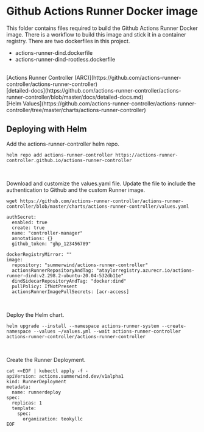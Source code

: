 # Github Actions Runner Docker image
This folder contains files required to build the Github Actions Runner Docker image.  There is a workflow to build this image and stick it in a container registry.  There are two dockerfiles in this project.<br>
* actions-runner-dind.dockerfile
* actions-runner-dind-rootless.dockerfile

<br>
[Actions Runner Controller (ARC)](https://github.com/actions-runner-controller/actions-runner-controller)<br>
[detailed-docs](https://github.com/actions-runner-controller/actions-runner-controller/blob/master/docs/detailed-docs.md)<br>
[Helm Values](https://github.com/actions-runner-controller/actions-runner-controller/tree/master/charts/actions-runner-controller)<br>


## Deploying with Helm
Add the actions-runner-controller helm repo.<br>
```
helm repo add actions-runner-controller https://actions-runner-controller.github.io/actions-runner-controller
```
<br>

Download and customize the values.yaml file.  Update the file to include the authentication to Github and the custom Runner image.<br>
```
wget https://github.com/actions-runner-controller/actions-runner-controller/blob/master/charts/actions-runner-controller/values.yaml

authSecret:
  enabled: true
  create: true
  name: "controller-manager"
  annotations: {}
  github_token: "ghp_123456789"

dockerRegistryMirror: ""
image:
  repository: "summerwind/actions-runner-controller"
  actionsRunnerRepositoryAndTag: "ataylorregistry.azurecr.io/actions-runner-dind:v2.298.2-ubuntu-20.04-532db11e"
  dindSidecarRepositoryAndTag: "docker:dind"
  pullPolicy: IfNotPresent
  actionsRunnerImagePullSecrets: [acr-access]
```
<br>


Deploy the Helm chart.<br>
```
helm upgrade --install --namespace actions-runner-system --create-namespace --values ~/values.yml --wait actions-runner-controller actions-runner-controller/actions-runner-controller
```
<br>

Create the Runner Deployment.<br>
```
cat <<EOF | kubectl apply -f -
apiVersion: actions.summerwind.dev/v1alpha1
kind: RunnerDeployment
metadata:
  name: runnerdeploy
spec:
  replicas: 1
  template:
    spec:
      organization: teokyllc
EOF
```